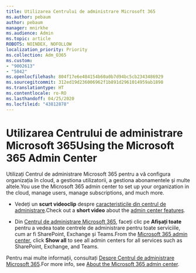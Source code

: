 ```yaml
---
title: Utilizarea Centrului de administrare Microsoft 365
ms.author: pebaum
author: pebaum
manager: mnirkhe
ms.audience: Admin
ms.topic: article
ROBOTS: NOINDEX, NOFOLLOW
localization_priority: Priority
ms.collection: Adm_O365
ms.custom:
- "9002613"
- "5042"
ms.openlocfilehash: 804f17e6e484154b60a0b7d94bc5cb2343486929
ms.sourcegitcommit: 312ed19d236006962f1b891d2961014959ab1898
ms.translationtype: HT
ms.contentlocale: ro-RO
ms.lasthandoff: 04/25/2020
ms.locfileid: "43812878"
---
```

# <a name="using-the-microsoft-365-admin-center"></a><span data-ttu-id="cf929-102">Utilizarea Centrului de administrare Microsoft 365</span><span class="sxs-lookup"><span data-stu-id="cf929-102">Using the Microsoft 365 Admin Center</span></span>

<span data-ttu-id="cf929-103">Utilizați Centrul de administrare Microsoft 365 pentru a vă configura organizația în cloud, a gestiona utilizatorii, a gestiona abonamentele și multe altele.</span><span class="sxs-lookup"><span data-stu-id="cf929-103">You use the Microsoft 365 admin center to set up your organization in the cloud, manage users, manage subscriptions, and much more.</span></span>

- <span data-ttu-id="cf929-104">Vedeți un **scurt videoclip** despre [caracteristicile din centrul de administrare](https://www.microsoft.com/videoplayer/embed/RWfvDL).</span><span class="sxs-lookup"><span data-stu-id="cf929-104">Check out a **short video** about the [admin center features](https://www.microsoft.com/videoplayer/embed/RWfvDL).</span></span>

- <span data-ttu-id="cf929-105">Din [Centrul de administrare Microsoft 365](https://admin.microsoft.com/AdminPortal/Home#/homepage), faceți clic pe **Afișați toate** pentru a vedea toate centrele de administrare pentru toate serviciile, cum ar fi SharePoint, Exchange și Teams.</span><span class="sxs-lookup"><span data-stu-id="cf929-105">From the [Microsoft 365 admin center](https://admin.microsoft.com/AdminPortal/Home#/homepage), click **Show all** to see all admin centers for all services such as SharePoint, Exchange, and Teams.</span></span>

<span data-ttu-id="cf929-106">Pentru mai multe informații, consultați [Despre Centrul de administrare Microsoft 365](https://docs.microsoft.com/microsoft-365/admin/admin-overview/about-the-admin-center).</span><span class="sxs-lookup"><span data-stu-id="cf929-106">For more info, see [About the Microsoft 365 admin center](https://docs.microsoft.com/microsoft-365/admin/admin-overview/about-the-admin-center).</span></span>
